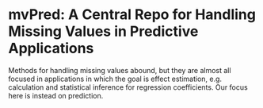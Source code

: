 
# mvPred: A Central Repo for Handling Missing Values in Predictive Applications

Methods for handling missing values abound, but they are almost all
focused in applications in which the goal is effect estimation, e.g.
calculation and statistical inference for regression coefficients.
Our focus here is instead on prediction.


